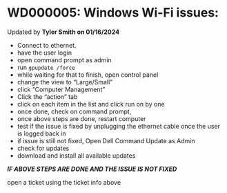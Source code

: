 # WD000005: Windows Wi-Fi issues:
Updated by **Tyler Smith on 01/16/2024**

- Connect to ethernet.
- have the user login
- open command prompt as admin
- run `gpupdate /force`
- while waiting for that to finish, open control panel
- change the view to “Large/Small”
- click “Computer Management”
- Click the “action” tab
- click on each item in the list and click run on by one
- once done, check on command prompt,
- once above steps are done, restart computer
- test if the issue is fixed by unplugging the ethernet cable once the user is logged back in
- if issue is still not fixed, Open Dell Command Update as Admin
- check for updates
- download and install all available updates

***IF ABOVE STEPS ARE DONE AND THE ISSUE IS NOT FIXED***

open a ticket using the ticket info above